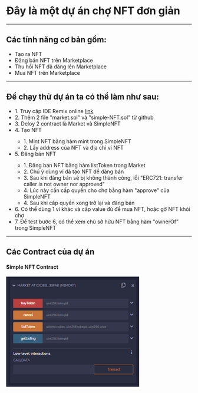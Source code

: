 <h1>Đây là một dự án chợ NFT đơn giản</h1>
<hr>
<h2>Các tính năng cơ bản gồm:</h2>
<ul>
  <li>Tạo ra NFT</li>
  <li>Đăng bán NFT trên Marketplace</li>
  <li>Thu hồi NFT đã đăng lên Marketplace</li>
  <li>Mua NFT trên Marketplace</li>
</ul>
<hr>
<h2>Để chạy thử dự án ta có thể làm như sau: </h2>
<ul>
  <li>1. Truy cập IDE Remix online <a href="https://remix.ethereum.org/">link</a></li>
  <li>2. Thêm 2 file "market.sol" và "simple-NFT.sol" từ github</li>
  <li>3. Deloy 2 contract là Market và SimpleNFT</li>
  <li>4. Tạo NFT</li>
  <ul>
    <li>1. Mint NFT bằng hàm mint trong SimpleNFT</li>
    <li>2. Lấy address của NFT và địa chỉ ví NFT</li>
  </ul>
  <li>5. Đăng bán NFT</li>
  <ul>
    <li>1. Đăng bán NFT bằng hàm listToken trong Market</li>
    <li>2. Chú ý dùng ví đã tạo NFT để đăng bán</li>
    <li>3. Sau khi đăng bán sẽ bị không thành công, lỗi "ERC721: transfer caller is not owner nor approved"</li>
    <li>4. Lúc này cần cấp quyền cho chợ bằng hàm "approve" của SimpleNFT</li>
    <li>4. Sau khi cấp quyền xong trở lại và đăng bán</li>
  </ul>
  <li>6. Có thể dùng 1 ví khác và cấp value đủ để mua NFT, hoặc gỡ NFT khỏi chợ</li>
  <li>7. Để test bước 6, có thể xem chủ sở hữu NFT bằng hàm "ownerOf" trong SimpleNFT</li>
</ul>
<hr>
<h2>Các Contract của dự án</h2>
<h4>Simple NFT Contract</h4>
<img src="./img/market-contract.PNG" alt="Simple NFT Contract">
